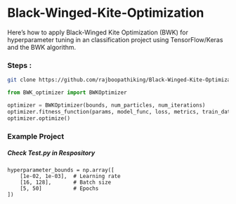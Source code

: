 # Black-Winged-Kite-Optimization

Here’s how to apply Black-Winged Kite Optimization (BWK) for hyperparameter tuning in an classification project using TensorFlow/Keras and the BWK algorithm.

### Steps :
```sh 
git clone https://github.com/rajboopathiking/Black-Winged-Kite-Optimization.git 
```
```python
from BWK_optimizer import BWKOptimizer

optimizer = BWKOptimizer(bounds, num_particles, num_iterations)
optimizer.fitness_function(params, model_func, loss, metrics, train_data, test_data)
optimizer.optimize()
```

### Example Project

##### Check Test.py in Respository
```
hyperparameter_bounds = np.array([
    [1e-02, 1e-03],  # Learning rate
    [16, 128],       # Batch size
    [5, 50]          # Epochs
])
```
